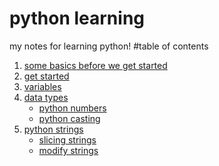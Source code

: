 # python learning 
my notes for learning python!
#table of contents 
1. [some basics before we get started](contents/some-basics.md)  
2. [get started](contents/intro.md)
3. [variables](contents/variables.md)
4. [data types](contents/data-types.md)
    - [python numbers](contents/python-numbers.md)
    - [python casting](contents/python-casting.md)
5. [python strings](https://github.com/pintsenz/python-learning/blob/main/contents/python-strings.md)
    - [slicing strings](contents\slicing-strings.md)    
    - [modify strings](contents\modify-strings.md)
